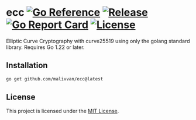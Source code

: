 # ecc [![Go Reference](https://pkg.go.dev/badge/github.com/malivvan/ecc.svg)](https://pkg.go.dev/github.com/malivvan/ecc) [![Release](https://img.shields.io/github/v/release/malivvan/ecc.svg?sort=semver)](https://github.com/malivvan/ecc/releases/latest) [![Go Report Card](https://goreportcard.com/badge/github.com/malivvan/ecc)](https://goreportcard.com/report/github.com/malivvan/ecc) [![License](https://img.shields.io/badge/license-MIT-blue.svg)](LICENSE)
Elliptic Curve Cryptography with curve25519 using only the golang standard library. Requires Go 1.22 or later.

## Installation

```sh
go get github.com/malivvan/ecc@latest
```

## License
This project is licensed under the [MIT License](LICENSE).